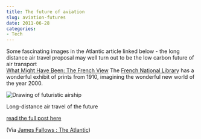 ```yaml
---
title: The future of aviation
slug: aviation-futures
date: 2011-06-28
categories: 
- Tech
---
```

Some fascinating images in the Atlantic article linked below - the long distance air travel proposal may well turn out to be the low carbon future of air transport  
[What Might Have Been: The French View][theatlantic] The [French National Library][bnf] has a wonderful exhibit of prints from 1910, imagining the wonderful new world of the year 2000.  
  
![Drawing of futuristic airship][williampickup]

Long-distance air travel of the future  
  
[read&#xa0;the full post here][google]  
  
(Via [James Fallows : The Atlantic][theatlantic 2])

[bnf]: http://expositions.bnf.fr/utopie/feuill/index.htm
[google]: http://feedproxy.google.com/~r/JamesFallows/~3/sDJHnXSY6U4/click.phdo
[theatlantic]: http://www.theatlantic.com/technology/archive/2011/06/what-might-have-been-the-french-view/241035/ "James Fallows in the Atlantic"
[theatlantic 2]: http://www.theatlantic.com/james-fallows/
[williampickup]: /uploads/2014/02/Airship-thumb-560x330-55428.jpg "Airship"